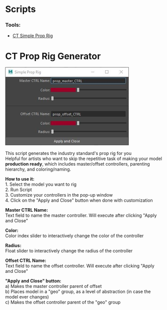 <p></p>
<div>
    <h1> Scripts </h1>
    <h3><b>Tools:</b></h3>
    <ul>
        <li><a href="#-ct-prop-rig-generator">CT Simple Prop Rig</a></li>
    </ul>
</div>
<div>
    <!-- CT Prop Rig Generator -->
    <h1> CT Prop Rig Generator</h1>
    <img src="./media/ct_ui_prop_rig_generator.JPG" alt="CT Prop Rig Generator GUI">
    <p>This script generates the industry standard's prop rig for you<br>Helpful for artists who want to skip the repetitive task 
    of making your model <b>production ready</b>, which includes master/offset controllers, parenting hierarchy, and coloring/naming.</p>
    <p><b>How to use it:</b>
    <br>1. Select the model you want to rig
    <br>2. Run Script
    <br>3. Customize your controllers in the pop-up window
    <br>4. Click on the "Apply and Close" button when done with customization</p>
    <p><b>Master CTRL Name: </b><br>Text field to name the master controller. Will execute after clicking "Apply and Close"</p>
    <p><b>Color: </b><br>Color index slider to interactively change the color of the controller</p>
    <p><b>Radius: </b><br>Float slider to interactively change the radius of the controller</p>
    <p><b>Offset CTRL Name: </b><br>Text field to name the offset controller. Will execute after clicking "Apply and Close"</p>
    <p><b>"Apply and Close" button: </b>
    <br>a) Makes the master controller parent of offset
    <br>b) Places model in a "geo" group, as a level of abstraction (in case the model ever changes)
    <br>c) Makes the offset controller parent of the "geo" group </p>
    <br>
</div>